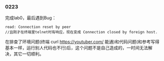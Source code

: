 ### 0223
完成lab0，最后遇到Bug：
```
read: Connection reset by peer
//且刚才在终端里telnet时有响应，现在变成 Connection closed by foreign host.
```
在排查了环境问题(终端 curl https://youtuber.com/ 能通)和代码问题(和参考写得基本一样，运行别人代码也不行)后，这个问题不是自己造成的，一时间无法解决，其它一切顺利。

